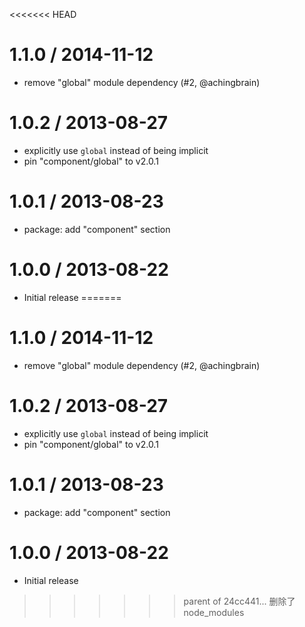 <<<<<<< HEAD

1.1.0 / 2014-11-12
==================

  * remove "global" module dependency (#2, @achingbrain)

1.0.2 / 2013-08-27
==================

  * explicitly use `global` instead of being implicit
  * pin "component/global" to v2.0.1

1.0.1 / 2013-08-23
==================

  * package: add "component" section

1.0.0 / 2013-08-22
==================

  * Initial release
=======

1.1.0 / 2014-11-12
==================

  * remove "global" module dependency (#2, @achingbrain)

1.0.2 / 2013-08-27
==================

  * explicitly use `global` instead of being implicit
  * pin "component/global" to v2.0.1

1.0.1 / 2013-08-23
==================

  * package: add "component" section

1.0.0 / 2013-08-22
==================

  * Initial release
>>>>>>> parent of 24cc441... 删除了node_modules
